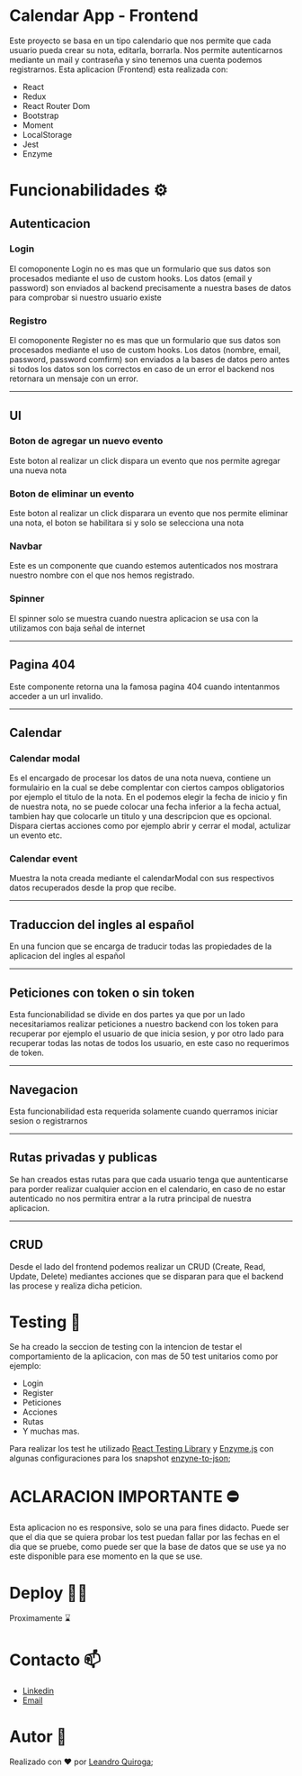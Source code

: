# Calendar App - Frontend

Este proyecto se basa en un tipo calendario que nos permite que cada usuario pueda crear su nota, editarla, borrarla. Nos permite autenticarnos mediante un mail y contraseña y sino tenemos una cuenta podemos registrarnos. Esta aplicacion (Frontend) esta realizada con: 

* React
* Redux
* React Router Dom
* Bootstrap
* Moment
* LocalStorage
* Jest 
* Enzyme


# Funcionabilidades ⚙️

## Autenticacion

### Login
El comoponente Login no es mas que un formulario que sus datos son procesados mediante el uso de custom hooks. Los datos (email y password) son enviados al backend precisamente a nuestra bases de datos para comprobar si nuestro usuario existe

### Registro
El comoponente Register no es mas que un formulario que sus datos son procesados mediante el uso de custom hooks. Los datos (nombre, email, password, password comfirm) son enviados a la bases de datos pero antes si todos los datos son los correctos en caso de un error el backend nos retornara un mensaje con un error.
<hr>


## UI 

### Boton de agregar un nuevo evento
Este boton al realizar un click dispara un evento que nos permite agregar una nueva
nota 
### Boton de eliminar un evento
Este boton al realizar un click disparara un evento que nos permite eliminar una nota, el boton se habilitara si y solo se selecciona una nota
### Navbar 
Este es un componente que cuando estemos autenticados nos mostrara nuestro nombre con el que nos hemos registrado.
### Spinner
El spinner solo se muestra cuando nuestra aplicacion se usa con 
la utilizamos con baja señal de internet
<hr>


## Pagina 404 
Este componente retorna una la famosa pagina 404 cuando intentanmos acceder a un url invalido. 
<hr>

## Calendar

### Calendar modal 
Es el encargado de procesar los datos de una nota nueva, contiene un formulairio en la cual se debe complentar con ciertos campos obligatorios por ejemplo el titulo de la nota. En el podemos elegir la fecha de inicio y fin de nuestra nota, no se puede colocar una fecha inferior a la fecha actual, tambien hay que colocarle un titulo y una descripcion que es opcional. Dispara ciertas acciones como por ejemplo abrir y cerrar el modal, actulizar un evento etc. 

### Calendar event 
Muestra la nota creada mediante el calendarModal con sus respectivos datos recuperados desde la prop que recibe. 

<hr>

## Traduccion del ingles al español
En una funcion que se encarga de traducir todas las propiedades de la aplicacion del ingles al español 
<hr>

## Peticiones con token o sin token 
Esta funcionabilidad se divide en dos partes ya que por un lado necesitariamos realizar peticiones a nuestro backend con los token para recuperar por ejemplo el usuario de que inicia sesion, y por otro lado para recuperar todas las notas de todos los usuario, en este caso no requerimos de token. 
<hr>

## Navegacion 
Esta funcionabilidad esta requerida solamente cuando querramos iniciar sesion o registrarnos 
<hr>

## Rutas privadas y publicas 
Se han creados estas rutas para que cada usuario tenga que auntenticarse para porder realizar cualquier accion en el calendario, en caso de no estar autenticado no nos permitira entrar a la rutra principal de nuestra aplicacion. 
<hr>

## CRUD 

Desde el lado del frontend podemos realizar un CRUD (Create, Read, Update, Delete) mediantes acciones que se disparan para que el backend las procese y realiza dicha peticion. 
# Testing 🧪
Se ha creado la seccion de testing con la intencion de testar el comportamiento de la aplicacion, con mas de 50 test unitarios como por ejemplo:

* Login
* Register
* Peticiones 
* Acciones 
* Rutas
* Y muchas mas. 

Para realizar los test he utilizado [React Testing Library](https://testing-library.com/) y [Enzyme.js](https://enzymejs.github.io/enzyme/) con algunas configuraciones para los snapshot [enzyne-to-json](https://github.com/adriantoine/enzyme-to-json);

# ACLARACION IMPORTANTE ⛔️
Esta aplicacion no es responsive, solo se una para fines didacto. Puede ser que el dia que se quiera probar los test puedan fallar por las fechas en el dia que se pruebe, como puede ser que la base de datos que se use ya no este disponible para ese momento en la que se use. 

# Deploy 👨‍💻

Proximamente ⌛

# Contacto 📫
- [Linkedin](https://www.linkedin.com/in/leanquiroga95/)
- [Email](mailto:leandroquiroga9514@gmail.com)

# Autor 👤
Realizado con ❤️ por [Leandro Quiroga](https://github.com/leandroquiroga);

